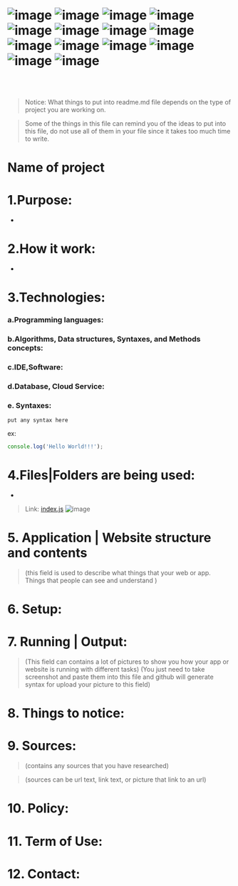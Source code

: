 #  ![image](https://img.shields.io/badge/mongoDB-black?style=for-the-badge&logo=mongodb)  ![image](https://img.shields.io/badge/JavaScript-black?style=for-the-badge&logo=javascript) ![image](https://img.shields.io/badge/ReactJS-black?style=for-the-badge&logo=react) ![image](https://img.shields.io/badge/HTML5-black?style=for-the-badge&logo=html5) ![image](https://img.shields.io/badge/jQuery-black?style=for-the-badge&logo=jquery) ![image](https://img.shields.io/badge/NodeJS-black?style=for-the-badge&logo=node.js) ![image](https://img.shields.io/badge/CSS3-black?style=for-the-badge&logo=css3) ![image](https://img.shields.io/badge/ExpressJS-black?style=for-the-badge&logo=express) ![image](https://img.shields.io/badge/JSON-black?style=for-the-badge&logo=json) ![image](https://img.shields.io/badge/SASS-white?style=for-the-badge&logo=sass) ![image](https://img.shields.io/badge/ANGULARJS-black?style=for-the-badge&logo=angularjs) ![image](https://img.shields.io/badge/Bootstrap-white?style=for-the-badge&logo=bootstrap) ![image](https://img.shields.io/badge/PHP-white?style=for-the-badge&logo=php) ![image](https://img.shields.io/badge/MYSQL-white?style=for-the-badge&logo=mysql) 



<br>
<br>

> Notice: What things to put into readme.md file depends on the type of project you are working on.

> Some of the things in this file can remind you of the ideas to put into this file, do not use all of them in your file since it takes too much time to write.


# Name of project


# 1.Purpose:

-

>

# 2.How it work:

-

>

# 3.Technologies:

### a.Programming languages:

>

### b.Algorithms, Data structures, Syntaxes, and Methods concepts:

>

### c.IDE,Software:

>

### d.Database, Cloud Service:

>

### e. Syntaxes:

```language_option
put any syntax here 
```

ex:

```javascript 
console.log('Hello World!!!');
```



# 4.Files|Folders are being used:

-

>

> Link: <a type="button">[index.js](./src/index.js)</a>    ![image](https://img.shields.io/badge/JS-JavaScript-yellow)


# 5. Application | Website structure and contents

> (this field is used to describe what things that your web or app. Things that people can see and understand )

# 6. Setup:

>

# 7. Running | Output:

> (This field can contains a lot of pictures to show you how your app or website is running with different tasks)
> (You just need to take screenshot and paste them into this file and github will generate syntax for upload your picture to this field)



# 8. Things to notice:

>


# 9. Sources:

> (contains any sources that you have researched)

> (sources can be url text, link text, or picture that link to an url)

# 10. Policy:

>

# 11. Term of Use:

> 

# 12. Contact:

>
